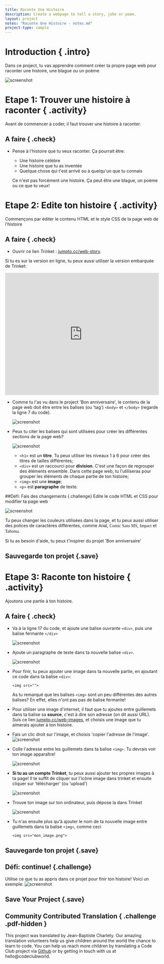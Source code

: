 ```yaml
---
title: Raconte Une Histoire
description: Create a webpage to tell a story, joke or poem.
layout: project
notes: "Raconte Une Histoire - notes.md"
project-type: sample
---
```


# Introduction { .intro}

Dans ce project, tu vas apprendre comment créer ta propre page web pour raconter une histoire, une blague ou un poème

![screenshot](images/story-final.png)

# Etape 1: Trouver une histoire à raconter { .activity}

Avant de commencer à coder, il faut trouver une histoire à raconter.

## A faire { .check}

+ Pense à l'histoire que tu veux raconter. Ça pourrait être:
	+ Une histoire célèbre
	+ Une histoire que tu as inventée
	+ Quelque chose qui t'est arrivé ou à quelqu'un que tu connais

	Ce n'est pas forcément une histoire. Ça peut être une blague, un poème ou ce que tu veux!

# Etape 2: Edite ton histoire { .activity}

Commençons par éditer le contenu HTML et le style CSS de la page web de l'histoire

## A faire { .check}

+ Ouvrir ce lien Trinket : <a href="http://jumpto.cc/web-story" target="_blank">jumpto.cc/web-story</a>.

Si tu es sur la version en ligne, tu peux aussi utiliser la version embarquée de Trinket:
<div class="trinket">
 <iframe src="https://trinket.io/embed/html/8083cfebb3" width="100%" height="400" frameborder="0" marginwidth="0" marginheight="0" allowfullscreen>
 </iframe>
</div>

+ Comme tu l'as vu dans le project 'Bon anniversaire', le contenu de la page web doit être  entre les balises (ou 'tag') `<body>` et `</body>` (regarde la ligne 7 du code).

	![screenshot](images/story-html.png)

+ Peux tu citer les balises qui sont utilisées pour créer les différentes sections de la page web?

	![screenshot](images/story-elements.png)

	+ `<h1>` est un __titre__. Tu peux utiliser les niveaux 1 à 6 pour créer des titres de tailles différentes;
	+ `<div>` est un raccourci pour __division__. C'est une façon de regrouper des éléments ensemble. Dans cette page web, tu l'utiliseras pour grouper les éléments de chaque partie de ton histoire;
	+ `<img>` est une __image__;
	+ `<p>` est __paragraphe__ de texte.

##Défi: Fais des changements {.challenge}
Edite le code HTML et CSS pour modifier ta page web

![screenshot](images/story-changes.png)

Tu peux changer les couleurs utilisées dans la page, et tu peux aussi utiliser des polices de caractères différentes, comme <span style="font-family: Arial;">Arial</span>, <span style="font-family: Comic Sans MS;">Comic Sans MS</span>, <span style="font-family: Impact;">Impact</span> et <span style="font-family: Tahoma;">Tahoma</span>.

Si tu as besoin d'aide, tu peux t'inspirer du projet 'Bon anniversaire'

## Sauvegarde ton projet {.save}

# Etape 3: Raconte ton histoire { .activity}

Ajoutons une partie à ton histoire.

## A faire { .check}

+ Va à la ligne 17 du code, et ajoute une balise ouvrante `<div>`, puis une balise fermante `</div>`

	![screenshot](images/story-div.png)

+ Ajoute un paragraphe de texte dans ta nouvelle balise `<div>`.

	![screenshot](images/story-paragraph.png)

+ Pour finir, tu peux ajouter une image dans ta nouvelle partie, en ajoutant ce code dans ta balise `<div>`:

	```
	<img src="">
	```

	As tu remarqué que les balises `<img>` sont un peu différentes des autres balises? En effet, elles n'ont pas pas de balise fermante!

+ Pour utiliser une image d'internet, il faut que tu ajoutes entre guillemets dans ta balise sa __source__, c'est à dire son adresse (on dit aussi URL).
	Suis ce lien <a href="http://jumpto.cc/web-images" target="_blank">jumpto.cc/web-images</a>, et choisis une image que tu aimerais ajouter à ton histoire.

+ Fais un clic droit sur l'image, et choisis 'copier l'adresse de l'image'.
	![screenshot](images/story-url.png)

+ Colle l'adresse entre les guillemets dans ta balise `<img>`. Tu devrais voir ton image apparaître!

	![screenshot](images/story-image.png)

+ __Si tu as un compte Trinket__, tu peux aussi ajouter tes propres images à ta page! Il te suffit de cliquer sur l'icône image dans trinket et ensuite cliquer sur 'télécharger' (ou 'upload')

	![screenshot](images/story-upload.png)

+ Trouve ton image sur ton ordinateur, puis dépose la dans Trinket

	![screenshot](images/story-drag.png)

+ Tu n'as ensuite plus qu'à ajouter le nom de ta nouvelle image entre guillemets dans ta balise `<img>`, comme ceci

	```
	<img src="mon_image.png">
	```

## Sauvegarde ton projet {.save}

## Défi: continue! {.challenge}
Utilise ce que tu as appris dans ce projet pour finir ton histoire! Voici un exemple:
![screenshot](images/story-final.png)

## Save Your Project {.save}

## Community Contributed Translation { .challenge .pdf-hidden }

This project was translated by Jean-Baptiste Charlety. Our amazing translation volunteers help us give children around the world the chance to learn to code.  You can help us reach more children by translating a Code Club project via [Github](https://github.com/CodeClub/curriculum_documentation/blob/master/contributing.md) or by getting in touch with us at hello@codeclubworld.
